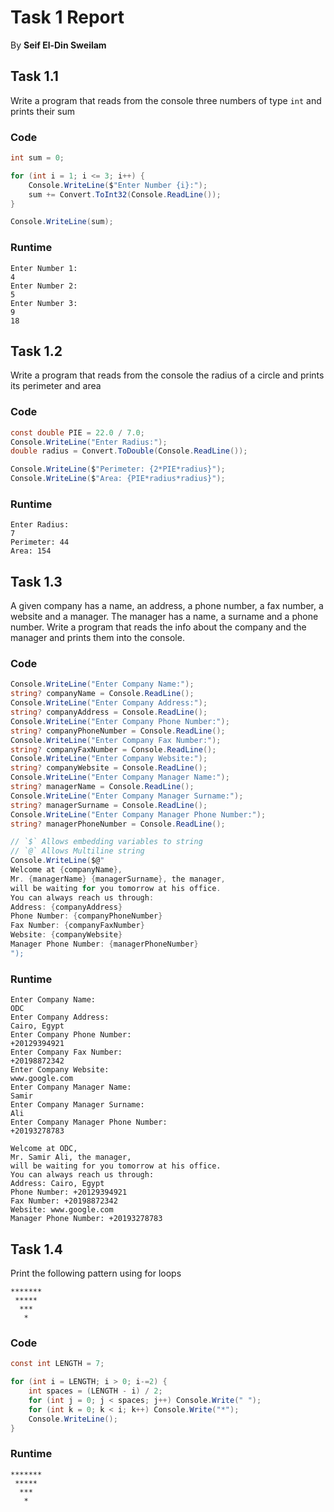 # Task 1 Report

By **Seif El-Din Sweilam**

## Task 1.1

Write a program that reads from the console
three numbers of type `int` and prints their sum

### Code
```c#
int sum = 0;

for (int i = 1; i <= 3; i++) {
    Console.WriteLine($"Enter Number {i}:");
    sum += Convert.ToInt32(Console.ReadLine());
}

Console.WriteLine(sum);
```

### Runtime
```
Enter Number 1:
4
Enter Number 2:
5
Enter Number 3:
9
18
```

## Task 1.2

Write a program that reads from the console the radius
of a circle and prints its perimeter and area

### Code
```c#
const double PIE = 22.0 / 7.0;
Console.WriteLine("Enter Radius:");
double radius = Convert.ToDouble(Console.ReadLine());

Console.WriteLine($"Perimeter: {2*PIE*radius}");
Console.WriteLine($"Area: {PIE*radius*radius}");
```

### Runtime
```
Enter Radius:
7
Perimeter: 44
Area: 154
```

## Task 1.3
A given company has a name, an address, a phone number,
a fax number, a website and a manager. The manager has
a name, a surname and a phone number. Write a program
that reads the info about the company and the manager
and prints them into the console.

### Code
```c#
Console.WriteLine("Enter Company Name:");
string? companyName = Console.ReadLine();
Console.WriteLine("Enter Company Address:");
string? companyAddress = Console.ReadLine();
Console.WriteLine("Enter Company Phone Number:");
string? companyPhoneNumber = Console.ReadLine();
Console.WriteLine("Enter Company Fax Number:");
string? companyFaxNumber = Console.ReadLine();
Console.WriteLine("Enter Company Website:");
string? companyWebsite = Console.ReadLine();
Console.WriteLine("Enter Company Manager Name:");
string? managerName = Console.ReadLine();
Console.WriteLine("Enter Company Manager Surname:");
string? managerSurname = Console.ReadLine();
Console.WriteLine("Enter Company Manager Phone Number:");
string? managerPhoneNumber = Console.ReadLine();

// `$` Allows embedding variables to string
// `@` Allows Multiline string
Console.WriteLine($@"
Welcome at {companyName},
Mr. {managerName} {managerSurname}, the manager,
will be waiting for you tomorrow at his office.
You can always reach us through:
Address: {companyAddress}
Phone Number: {companyPhoneNumber}
Fax Number: {companyFaxNumber}
Website: {companyWebsite}
Manager Phone Number: {managerPhoneNumber}
");
```

### Runtime
```
Enter Company Name:
ODC
Enter Company Address:
Cairo, Egypt
Enter Company Phone Number:
+20129394921
Enter Company Fax Number:
+20198872342
Enter Company Website:
www.google.com
Enter Company Manager Name:
Samir
Enter Company Manager Surname:
Ali
Enter Company Manager Phone Number:
+20193278783

Welcome at ODC,
Mr. Samir Ali, the manager,
will be waiting for you tomorrow at his office.
You can always reach us through:
Address: Cairo, Egypt
Phone Number: +20129394921
Fax Number: +20198872342
Website: www.google.com
Manager Phone Number: +20193278783
```

## Task 1.4
Print the following pattern using for loops
```
*******
 *****
  ***
   *
```

### Code
```c#
const int LENGTH = 7;

for (int i = LENGTH; i > 0; i-=2) {
    int spaces = (LENGTH - i) / 2;
    for (int j = 0; j < spaces; j++) Console.Write(" ");
    for (int k = 0; k < i; k++) Console.Write("*");
    Console.WriteLine();
}
```

### Runtime
```
*******
 *****
  ***
   *
```
